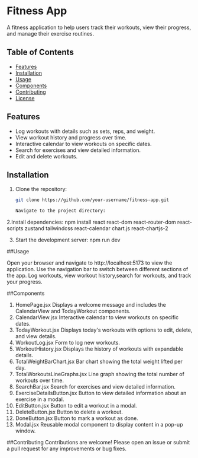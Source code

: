 # Fitness App

A fitness application to help users track their workouts, view their progress, and manage their exercise routines.

## Table of Contents

- [Features](#features)
- [Installation](#installation)
- [Usage](#usage)
- [Components](#components)
- [Contributing](#contributing)
- [License](#license)

## Features

- Log workouts with details such as sets, reps, and weight.
- View workout history and progress over time.
- Interactive calendar to view workouts on specific dates.
- Search for exercises and view detailed information.
- Edit and delete workouts.

## Installation

1. Clone the repository:

   ```bash
   git clone https://github.com/your-username/fitness-app.git

   Navigate to the project directory:

2.Install dependencies:
  npm install react react-dom react-router-dom react-scripts zustand tailwindcss react-calendar chart.js react-chartjs-2
  

3. Start the development server:
   npm run dev

##Usage

Open your browser and navigate to http://localhost:5173 to view the application.
Use the navigation bar to switch between different sections of the app.
Log workouts, view workout history,search for workouts, and track your progress.

##Components
1. HomePage.jsx
  Displays a welcome message and includes the CalendarView and TodayWorkout components.
2. CalendarView.jsx
  Interactive calendar to view workouts on specific dates.
3. TodayWorkout.jsx
  Displays today's workouts with options to edit, delete, and view details.
4. WorkoutLog.jsx
  Form to log new workouts.
5. WorkoutHistory.jsx
  Displays the history of workouts with expandable details.
6. TotalWeightBarChart.jsx
  Bar chart showing the total weight lifted per day.
7. TotalWorkoutsLineGraphs.jsx
  Line graph showing the total number of workouts over time.
8. SearchBar.jsx
  Search for exercises and view detailed information.
9. ExerciseDetailsButton.jsx
  Button to view detailed information about an exercise in a modal.
10. EditButton.jsx
  Button to edit a workout in a modal.
11. DeleteButton.jsx
  Button to delete a workout.
12. DoneButton.jsx
  Button to mark a workout as done.
13. Modal.jsx
  Reusable modal component to display content in a pop-up window.
  
##Contributing
Contributions are welcome! Please open an issue or submit a pull request for any improvements or bug fixes.
